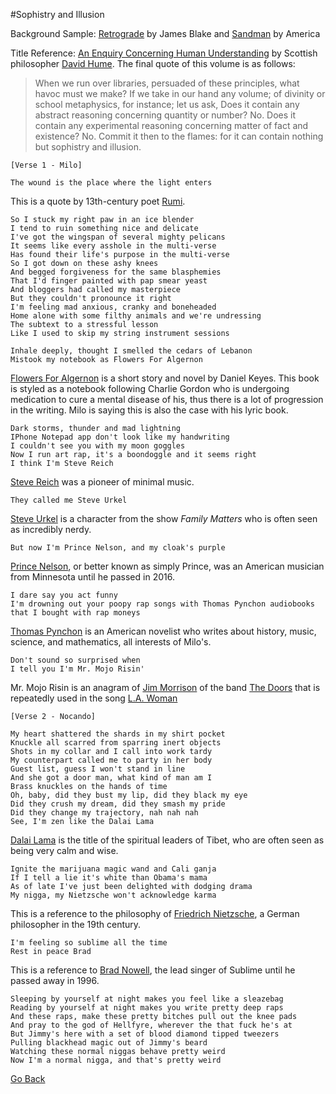 #Sophistry and Illusion

Background Sample: [Retrograde](https://www.youtube.com/watch?v=XClvMMxBg1k) by James Blake and [Sandman](https://www.youtube.com/watch?v=6ZN2-n_BIKI) by America

Title Reference: [An Enquiry Concerning Human Understanding](https://en.wikipedia.org/wiki/An_Enquiry_Concerning_Human_Understanding) by Scottish philosopher [David Hume](https://en.wikipedia.org/wiki/David_Hume). The final quote of this volume is as follows:
>When we run over libraries, persuaded of these principles, what havoc must we make? If we take in our hand any volume; of divinity or school metaphysics, for instance; let us ask, Does it contain any abstract reasoning concerning quantity or number? No. Does it contain any experimental reasoning concerning matter of fact and existence? No. Commit it then to the flames: for it can contain nothing but sophistry and illusion.

```
[Verse 1 - Milo]

The wound is the place where the light enters
```
This is a quote by 13th-century poet [Rumi](https://en.wikipedia.org/wiki/Rumi).

```
So I stuck my right paw in an ice blender
I tend to ruin something nice and delicate
I've got the wingspan of several mighty pelicans
It seems like every asshole in the multi-verse
Has found their life's purpose in the multi-verse
So I got down on these ashy knees
And begged forgiveness for the same blasphemies
That I'd finger painted with pap smear yeast
And bloggers had called my masterpiece
But they couldn't pronounce it right
I'm feeling mad anxious, cranky and boneheaded
Home alone with some filthy animals and we're undressing
The subtext to a stressful lesson
Like I used to skip my string instrument sessions

Inhale deeply, thought I smelled the cedars of Lebanon
Mistook my notebook as Flowers For Algernon
```
[Flowers For Algernon](https://en.wikipedia.org/wiki/Flowers_for_Algernon) is a short story and novel by Daniel Keyes. This book is styled as a notebook following Charlie Gordon who is undergoing medication to cure a mental disease of his, thus there is a lot of progression in the writing. Milo is saying this is also the case with his lyric book. 

```
Dark storms, thunder and mad lightning
IPhone Notepad app don't look like my handwriting
I couldn't see you with my moon goggles
Now I run art rap, it's a boondoggle and it seems right
I think I'm Steve Reich
```
[Steve Reich](https://en.wikipedia.org/wiki/Steve_Reich) was a pioneer of minimal music.

```
They called me Steve Urkel
```
[Steve Urkel](https://en.wikipedia.org/wiki/Steve_Urkel) is a character from the show *Family Matters* who is often seen as incredibly nerdy. 

```
But now I'm Prince Nelson, and my cloak's purple
```
[Prince Nelson](https://en.wikipedia.org/wiki/Prince_(musician)), or better known as simply Prince, was an American musician from Minnesota until he passed in 2016. 

```
I dare say you act funny
I'm drowning out your poopy rap songs with Thomas Pynchon audiobooks that I bought with rap moneys
```
[Thomas Pynchon](https://en.wikipedia.org/wiki/Thomas_Pynchon) is an American novelist who writes about history, music, science, and mathematics, all interests of Milo's.

```
Don't sound so surprised when
I tell you I'm Mr. Mojo Risin'
```
Mr. Mojo Risin is an anagram of [Jim Morrison](https://en.wikipedia.org/wiki/Jim_Morrison) of the band [The Doors](https://en.wikipedia.org/wiki/The_Doors) that is repeatedly used in the song [L.A. Woman](https://en.wikipedia.org/wiki/L.A._Woman_(song))

``` 
[Verse 2 - Nocando]

My heart shattered the shards in my shirt pocket
Knuckle all scarred from sparring inert objects
Shots in my collar and I call into work tardy
My counterpart called me to party in her body
Guest list, guess I won't stand in line
And she got a door man, what kind of man am I
Brass knuckles on the hands of time
Oh, baby, did they bust my lip, did they black my eye
Did they crush my dream, did they smash my pride
Did they change my trajectory, nah nah nah
See, I'm zen like the Dalai Lama
```
[Dalai Lama](https://en.wikipedia.org/wiki/Dalai_Lama) is the title of the spiritual leaders of Tibet, who are often seen as being very calm and wise.

```
Ignite the marijuana magic wand and Cali ganja
If I tell a lie it's white than Obama's mama
As of late I've just been delighted with dodging drama
My nigga, my Nietzsche won't acknowledge karma
```
This is a reference to the philosophy of [Friedrich Nietzsche](https://en.wikipedia.org/wiki/Friedrich_Nietzsche), a German philosopher in the 19th century.

```
I'm feeling so sublime all the time
Rest in peace Brad
```
This is a reference to [Brad Nowell](https://en.wikipedia.org/wiki/Bradley_Nowell), the lead singer of Sublime until he passed away in 1996. 

```
Sleeping by yourself at night makes you feel like a sleazebag
Reading by yourself at night makes you write pretty deep raps
And these raps, make these pretty bitches pull out the knee pads
And pray to the god of Hellfyre, wherever the that fuck he's at
But Jimmy's here with a set of blood diamond tipped tweezers
Pulling blackhead magic out of Jimmy's beard
Watching these normal niggas behave pretty weird
Now I'm a normal nigga, and that's pretty weird
```

[Go Back](Cavalcade)